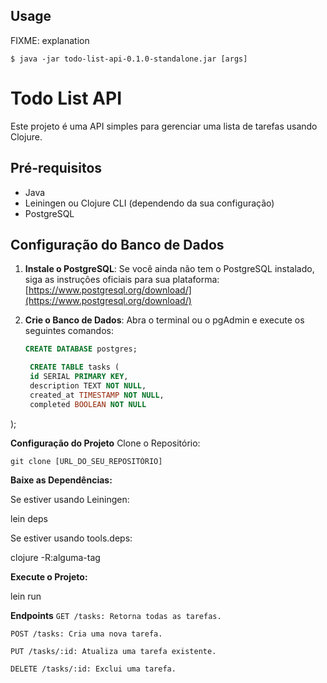 
## Usage

FIXME: explanation

    $ java -jar todo-list-api-0.1.0-standalone.jar [args]

# Todo List API

Este projeto é uma API simples para gerenciar uma lista de tarefas usando Clojure.

## Pré-requisitos

- Java
- Leiningen ou Clojure CLI (dependendo da sua configuração)
- PostgreSQL

## Configuração do Banco de Dados

1. **Instale o PostgreSQL**:
   Se você ainda não tem o PostgreSQL instalado, siga as instruções oficiais para sua plataforma: [https://www.postgresql.org/download/](https://www.postgresql.org/download/)

2. **Crie o Banco de Dados**:
   Abra o terminal ou o pgAdmin e execute os seguintes comandos:

   ```sql
   CREATE DATABASE postgres;

    CREATE TABLE tasks (
    id SERIAL PRIMARY KEY,
    description TEXT NOT NULL,
    created_at TIMESTAMP NOT NULL,
    completed BOOLEAN NOT NULL
);

  **Configuração do Projeto**
    Clone o Repositório:
    
    git clone [URL_DO_SEU_REPOSITÓRIO]

**Baixe as Dependências:**

Se estiver usando Leiningen:

lein deps

Se estiver usando tools.deps:

clojure -R:alguma-tag

**Execute o Projeto:**


lein run

**Endpoints**
`GET /tasks: Retorna todas as tarefas.`

`POST /tasks: Cria uma nova tarefa.`

`PUT /tasks/:id: Atualiza uma tarefa existente.`

`DELETE /tasks/:id: Exclui uma tarefa.`


